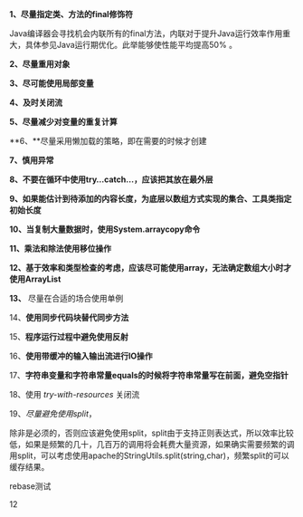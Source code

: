 **1、尽量指定类、方法的final修饰符**

Java编译器会寻找机会内联所有的final方法，内联对于提升Java运行效率作用重大，具体参见Java运行期优化。此举能够使性能平均提高50% 。



**2、尽量重用对象**



**3、尽可能使用局部变量**



**4、及时关闭流**



**5、尽量减少对变量的重复计算**



**6、**尽量采用懒加载的策略，即在需要的时候才创建



**7、慎用异常**



**8、不要在循环中使用try…catch…，应该把其放在最外层**



**9、如果能估计到待添加的内容长度，为底层以数组方式实现的集合、工具类指定初始长度**



**10、当复制大量数据时，使用System.arraycopy命令**



**11、乘法和除法使用移位操作**



**12、基于效率和类型检查的考虑，应该尽可能使用array，无法确定数组大小时才使用ArrayList**



**13、** 尽量在合适的场合使用单例



14、**使用同步代码块替代同步方法**



15、**程序运行过程中避免使用反射**



16、**使用带缓冲的输入输出流进行IO操作**



17、**字符串变量和字符串常量equals的时候将字符串常量写在前面，避免空指针**



18、使用 *try-with-resources* 关闭流



19、*尽量避免使用split*，

除非是必须的，否则应该避免使用split，split由于支持正则表达式，所以效率比较低，如果是频繁的几十，几百万的调用将会耗费大量资源，如果确实需要频繁的调用split，可以考虑使用apache的StringUtils.split(string,char)，频繁split的可以缓存结果。





rebase测试

12